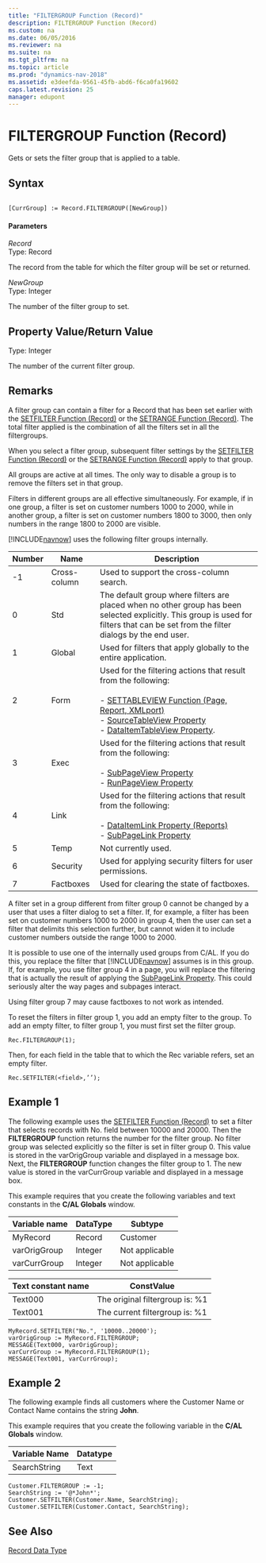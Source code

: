 ```yaml
---
title: "FILTERGROUP Function (Record)"
description: FILTERGROUP Function (Record)
ms.custom: na
ms.date: 06/05/2016
ms.reviewer: na
ms.suite: na
ms.tgt_pltfrm: na
ms.topic: article
ms.prod: "dynamics-nav-2018"
ms.assetid: e3deefda-9561-45fb-abd6-f6ca0fa19602
caps.latest.revision: 25
manager: edupont
---
```

# FILTERGROUP Function (Record)
Gets or sets the filter group that is applied to a table.  
  
## Syntax  
  
```  
  
[CurrGroup] := Record.FILTERGROUP([NewGroup])  
```  
  
#### Parameters  
 *Record*  
 Type: Record  
  
 The record from the table for which the filter group will be set or returned.  
  
 *NewGroup*  
 Type: Integer  
  
 The number of the filter group to set.  
  
## Property Value/Return Value  
 Type: Integer  
  
 The number of the current filter group.  
  
## Remarks  
 A filter group can contain a filter for a Record that has been set earlier with the [SETFILTER Function \(Record\)](SETFILTER-Function--Record-.md) or the [SETRANGE Function \(Record\)](SETRANGE-Function--Record-.md). The total filter applied is the combination of all the filters set in all the filtergroups.  
  
 When you select a filter group, subsequent filter settings by the [SETFILTER Function \(Record\)](SETFILTER-Function--Record-.md) or the [SETRANGE Function \(Record\)](SETRANGE-Function--Record-.md) apply to that group.  
  
 All groups are active at all times. The only way to disable a group is to remove the filters set in that group.  
  
 Filters in different groups are all effective simultaneously. For example, if in one group, a filter is set on customer numbers 1000 to 2000, while in another group, a filter is set on customer numbers 1800 to 3000, then only numbers in the range 1800 to 2000 are visible.  
  
 [!INCLUDE[navnow](includes/navnow_md.md)] uses the following filter groups internally.  
  
|Number|Name|Description|  
|------------|----------|-----------------|  
|-1|Cross-column|Used to support the cross-column search.|  
|0|Std|The default group where filters are placed when no other group has been selected explicitly. This group is used for filters that can be set from the filter dialogs by the end user.|  
|1|Global|Used for filters that apply globally to the entire application.|  
|2|Form|Used for the filtering actions that result from the following:<br /><br /> -   [SETTABLEVIEW Function \(Page, Report, XMLport\)](SETTABLEVIEW-Function--Page--Report--XMLport-.md)<br />-   [SourceTableView Property](SourceTableView-Property.md)<br />-   [DataItemTableView Property](DataItemTableView-Property.md).|  
|3|Exec|Used for the filtering actions that result from the following:<br /><br /> -   [SubPageView Property](SubPageView-Property.md)<br />-   [RunPageView Property](RunPageView-Property.md)|  
|4|Link|Used for the filtering actions that result from the following:<br /><br /> -   [DataItemLink Property \(Reports\)](DataItemLink-Property--Reports-.md)<br />-   [SubPageLink Property](SubPageLink-Property.md)|  
|5|Temp|Not currently used.|  
|6|Security|Used for applying security filters for user permissions.|  
|7|Factboxes|Used for clearing the state of factboxes.|  
  
 A filter set in a group different from filter group 0 cannot be changed by a user that uses a filter dialog to set a filter. If, for example, a filter has been set on customer numbers 1000 to 2000 in group 4, then the user can set a filter that delimits this selection further, but cannot widen it to include customer numbers outside the range 1000 to 2000.  
  
 It is possible to use one of the internally used groups from C/AL. If you do this, you replace the filter that [!INCLUDE[navnow](includes/navnow_md.md)] assumes is in this group. If, for example, you use filter group 4 in a page, you will replace the filtering that is actually the result of applying the [SubPageLink Property](SubPageLink-Property.md). This could seriously alter the way pages and subpages interact.  
  
 Using filter group 7 may cause factboxes to not work as intended.  
  
 To reset the filters in filter group 1, you add an empty filter to the group. To add an empty filter, to filter group 1, you must first set the filter group.  
  
```  
Rec.FILTERGROUP(1);  
```  
  
 Then, for each field in the table that to which the Rec variable refers, set an empty filter.  
  
```  
Rec.SETFILTER(<field>,’’);  
```  
  
## Example 1 
 The following example uses the [SETFILTER Function \(Record\)](SETFILTER-Function--Record-.md) to set a filter that selects records with No. field between 10000 and 20000. Then the **FILTERGROUP** function returns the number for the filter group. No filter group was selected explicitly so the filter is set in filter group 0. This value is stored in the varOrigGroup variable and displayed in a message box. Next, the **FILTERGROUP** function changes the filter group to 1. The new value is stored in the varCurrGroup variable and displayed in a message box.  
  
 This example requires that you create the following variables and text constants in the **C/AL Globals** window.  
  
|Variable name|DataType|Subtype|  
|-------------------|--------------|-------------|  
|MyRecord|Record|Customer|  
|varOrigGroup|Integer|Not applicable|  
|varCurrGroup|Integer|Not applicable|  
  
|Text constant name|ConstValue|  
|------------------------|----------------|  
|Text000|The original filtergroup is: %1|  
|Text001|The current filtergroup is: %1|  
  
```  
MyRecord.SETFILTER("No.", '10000..20000');  
varOrigGroup := MyRecord.FILTERGROUP;  
MESSAGE(Text000, varOrigGroup);  
varCurrGroup := MyRecord.FILTERGROUP(1);  
MESSAGE(Text001, varCurrGroup);  
```  
  
## Example 2 
 The following example finds all customers where the Customer Name or Contact Name contains the string **John**.  
  
 This example requires that you create the following variable in the **C/AL Globals** window.  
  
|Variable Name|Datatype|  
|-------------------|--------------|  
|SearchString|Text|  
  
```  
Customer.FILTERGROUP := -1;  
SearchString := '@*John*';  
Customer.SETFILTER(Customer.Name, SearchString);  
Customer.SETFILTER(Customer.Contact, SearchString);  
```  
  
## See Also  
 [Record Data Type](Record-Data-Type.md)